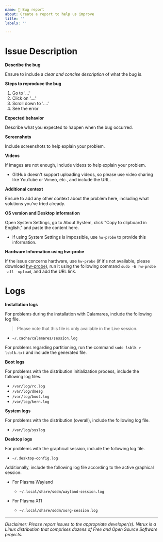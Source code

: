 ```yaml
---
name: 🐞 Bug report
about: Create a report to help us improve
title: ''
labels: ''

---
```


# Issue Description

**Describe the bug**

Ensure to include a _clear and concise description_ of what the bug is. 

**Steps to reproduce the bug**

1. Go to '...'
2. Click on '....'
3. Scroll down to '....'
4. See the error

**Expected behavior**

Describe what you expected to happen when the bug occurred.

**Screenshots**

Include screenshots to help explain your problem.

**Videos**

If images are not enough, include videos to help explain your problem.
 - GitHub doesn't support uploading videos, so please use video sharing like YouTube or Vimeo, etc., and include the URL.

**Additional context**

Ensure to add any other context about the problem here, including what solutions you've tried already.

**OS version and Desktop information**

Open System Settings, go to About System, click "Copy to clipboard in English," and paste the content here.
 - If using System Settings is impossible, use `hw-probe` to provide this information.

**Hardware Information using hw-probe**

If the issue concerns hardware, use `hw-probe` (if it's not available, please download [hw-probe](https://linux-hardware.org/?view=howto)), run it using the following command `sudo -E hw-probe -all -upload`, and add the URL link.

# Logs

**Installation logs**

For problems during the installation with Calamares, include the following log file. 

> Please note that this file is only available in the Live session.

- `~/.cache/calamares/session.log`

For problems regarding partitioning, run the command `sudo lsblk > lsblk.txt` and include the generated file.

**Boot logs**

For problems with the distribution initialization process, include the following log files.

- `/var/log/rc.log`
- `/var/log/dmesg`
- `/var/log/boot.log`
- `/var/log/kern.log`

**System logs**

For problems with the distribution (overall), include the following log file.

- `/var/log/syslog`

**Desktop logs**

For problems with the graphical session, include the following log file.

- `~/.desktop-config.log`

Additionally, include the following log file according to the active graphical session.

- For Plasma Wayland
  - `~/.local/share/sddm/wayland-session.log`

- For Plasma X11
  - `~/.local/share/sddm/xorg-session.log`

---

_*Disclaimer*: Please report issues to the appropriate developer(s). Nitrux is a Linux distribution that comprises dozens of Free and Open Source Software projects._
